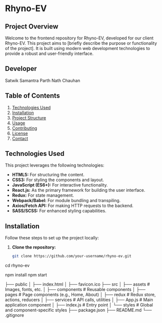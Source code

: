 
# Rhyno-EV

## Project Overview

Welcome to the frontend repository for Rhyno-EV, developed for our client Rhyno-EV. This project aims to [briefly describe the purpose or functionality of the project]. It is built using modern web development technologies to provide a robust and user-friendly interface.

## Developer
Satwik Samantra
Parth Nath Chauhan

## Table of Contents

1. [Technologies Used](#technologies-used)
2. [Installation](#installation)
3. [Project Structure](#project-structure)
4. [Usage](#usage)
5. [Contributing](#contributing)
6. [License](#license)
7. [Contact](#contact)

## Technologies Used

This project leverages the following technologies:

- **HTML5:** For structuring the content.
- **CSS3:** For styling the components and layout.
- **JavaScript (ES6+):** For interactive functionality.
- **React.js:** As the primary framework for building the user interface.
- **Redux:** For state management.
- **Webpack/Babel:** For module bundling and transpiling.
- **Axios/Fetch API:** For making HTTP requests to the backend.
- **SASS/SCSS:** For enhanced styling capabilities.

## Installation

Follow these steps to set up the project locally:

1. **Clone the repository:**

   ```bash
   git clone https://github.com/your-username/rhyno-ev.git
cd rhyno-ev

npm install
   npm start







├── public
│   ├── index.html
│   ├── favicon.ico
├── src
│   ├── assets          # Images, fonts, etc.
│   ├── components      # Reusable components
│   ├── pages           # Page components (e.g., Home, About)
│   ├── redux           # Redux store, actions, reducers
│   ├── services        # API calls, utilities
│   ├── App.js          # Main application component
│   ├── index.js        # Entry point
│   └── styles          # Global and component-specific styles
├── package.json
├── README.md
└── .gitignore
